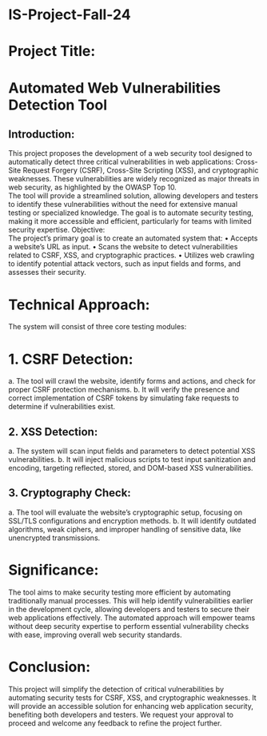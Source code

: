 # IS-Project-Fall-24

# Project Title:  
# Automated Web Vulnerabilities Detection Tool 

## Introduction: 
This project proposes the development of a web security tool designed to automatically 
detect three critical vulnerabilities in web applications: Cross-Site Request Forgery 
(CSRF), Cross-Site Scripting (XSS), and cryptographic weaknesses. These 
vulnerabilities are widely recognized as major threats in web security, as highlighted by 
the OWASP Top 10.  
The tool will provide a streamlined solution, allowing developers and testers to identify 
these vulnerabilities without the need for extensive manual testing or specialized 
knowledge. The goal is to automate security testing, making it more accessible and 
efficient, particularly for teams with limited security expertise. 
Objective:   
The project’s primary goal is to create an automated system that: 
• Accepts a website’s URL as input. 
• Scans the website to detect vulnerabilities related to CSRF, XSS, and 
cryptographic practices. 
• Utilizes web crawling to identify potential attack vectors, such as input fields and 
forms, and assesses their security. 
# Technical Approach: 
The system will consist of three core testing modules:  
# 1. CSRF Detection: 
a. The tool will crawl the website, identify forms and actions, and check for 
proper CSRF protection mechanisms. 
b. It will verify the presence and correct implementation of CSRF tokens by 
simulating fake requests to determine if vulnerabilities exist. 
## 2. XSS Detection: 
a. The system will scan input fields and parameters to detect potential XSS 
vulnerabilities. 
b. It will inject malicious scripts to test input sanitization and encoding, 
targeting reflected, stored, and DOM-based XSS vulnerabilities. 
## 3. Cryptography Check: 
a. The tool will evaluate the website’s cryptographic setup, focusing on 
SSL/TLS configurations and encryption methods. 
b. It will identify outdated algorithms, weak ciphers, and improper handling of 
sensitive data, like unencrypted transmissions. 
# Significance:  
The tool aims to make security testing more efficient by automating traditionally manual 
processes. This will help identify vulnerabilities earlier in the development cycle, 
allowing developers and testers to secure their web applications effectively. The 
automated approach will empower teams without deep security expertise to perform 
essential vulnerability checks with ease, improving overall web security standards. 
# Conclusion:  
This project will simplify the detection of critical vulnerabilities by automating security 
tests for CSRF, XSS, and cryptographic weaknesses. It will provide an accessible 
solution for enhancing web application security, benefiting both developers and testers. 
We request your approval to proceed and welcome any feedback to refine the project 
further.